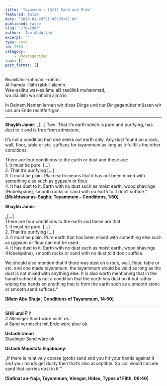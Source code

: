 ```yaml
---
title: 'Tayammum – (3/3) Sand und Erde'
featured: false
date: '2020-01-28T21:05:29+01:00'
published: false
slug: '/?p=2983'
author: 'Ibn Abdullah'
excerpt: ''
type: post
id: 2983
category:
    - Uncategorized
tags: []
post_format: []
---
```

Bismillāhir-rahmānir-rahīm.  
Al-hamdu lillāhi rabbil-ālamīn.  
Was-salātu was-salāmu alā rasūlinā muhammad,  
wa alā ālihi wa sahbihi ajma’īn

In Deinem Namen lernen wir diese Dinge und nur Dir gegenüber müssen wir uns am Ende rechtfertigen.

- - - - - -

**Shaykh Jamir:** „\[…\] Two: That it’s earth which is pure and purifying, has dust to it and is free from admixture.  
  
It’s not a condition that one seeks out earth only. Any dust found on a rock, wall, floor, table or etc. suffices for tayammum as long as it fullfills the other conditions.  
  
There are four conditions to the earth or dust and these are:  
1\. It must be pure. \[…\]  
2\. That it’s purifying \[…\]  
3\. It must be plain. Plain earth means that it has not been mixed with something else such as gypsum or flour.  
4\. It has dust to it. Earth with no dust such as moist earth, wood shavings (Hobelspäne), smooth rocks or sand with no earth to it don’t suffice.“  
**\[Mukhtasar as-Saghir, Tayammum – Condiitons, 1:50\]**

**Shaykh Jamir:**   
  
„\[…\]  
There are four conditions to the earth and these are that:  
1\. It must be pure. \[…\]  
2\. That it’s purifying \[…\]   
3\. It must be plain. Pure earth that has been mixed with something else such as gypsum or flour can not be used.  
4\. It has dust to it. Earth with no dust such as moist earth, wood shavings (Hobelspäne), smooth rocks or sand with no dust to it don’t suffice.  
  
We should also mention that if there was dust on a rock, wall, floor, table or etc. and one made tayammum, the tayammum would be valid as long as the dust is not mixed with anything else. It is also worth mentioning that in the hanafi school it is not a condition that the earth has dust on it but rather wiping the hands on anything that is from the earth such as a smooth stone or smooth sand suffices.“   
  
**\[Matn Abu Shuja‘, Conditions of Tayammum, 14:50\]**

- - - - - -

**SHK und F’I:**  
\# Alleiniger Sand wäre nicht ok.   
\# Sand vermischt mit Erde wäre aber ok.

**Ustadh Umar:**  
Staubiger Sand wäre ok.

**Ustadh Moustafa Elqabbany:**

„If there is relatively coarse (grob) sand and you hit your hands against it and your hands get dusty then that’s also acceptible. So soil would include sand that carries dust in it.“

**\[Safinat an-Naja, Tayammum, Vinegar, Hides, Types of Filth, 06:40\]**